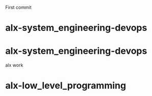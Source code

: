 First commit
# alx-system_engineering-devops
# alx-system_engineering-devops
alx work
# alx-low_level_programming
